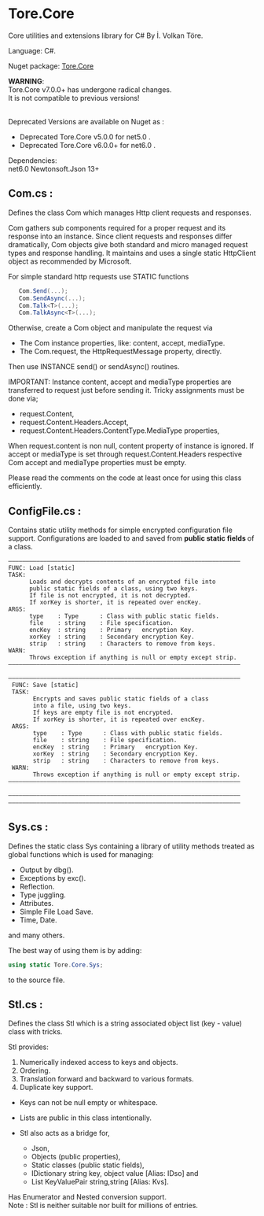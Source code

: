 # Tore.Core
Core utilities and extensions library for C# By İ. Volkan Töre.

Language: C#.

Nuget package: [Tore.Core](https://www.nuget.org/packages/Tore.Core/)

<b>WARNING</b>: <br/>
Tore.Core v7.0.0+ has undergone radical changes.<br/>
It is not compatible to previous versions! <br/>
<br/>

Deprecated Versions are available on Nuget as :
  - Deprecated Tore.Core v5.0.0  for net5.0 .
  - Deprecated Tore.Core v6.0.0+ for net6.0 .


Dependencies: <br/>
net6.0
Newtonsoft.Json 13+

## Com.cs :
Defines the class Com which manages Http client requests and responses.

Com gathers sub components required for a proper request and its response into an instance.
Since client requests and responses differ dramatically, 
Com objects give both standard and micro managed request types and response handling.
It maintains and uses a single static HttpClient object as recommended by Microsoft.

For simple standard http requests use STATIC functions 

```C#
   Com.Send(...);
   Com.SendAsync(...);
   Com.Talk<T>(...);
   Com.TalkAsync<T>(...);
```
Otherwise, create a Com object and manipulate the request via

   - The Com instance properties, like: content, accept, mediaType.
   - The Com.request, the HttpRequestMessage property, directly.

Then use INSTANCE send() or sendAsync() routines. 
  
IMPORTANT:
Instance content, accept and mediaType properties are transferred to request just before sending it.
Tricky assignments must be done via;
   - request.Content,
   - request.Content.Headers.Accept,
   - request.Content.Headers.ContentType.MediaType properties,
  
When request.content is non null, content property of instance is ignored.
If accept or mediaType is set through request.Content.Headers
respective Com accept and mediaType properties must be empty.  

Please read the comments on the code at least once for using this class efficiently.

## ConfigFile.cs :
 Contains static utility methods for simple encrypted configuration file support. 
 Configurations are loaded to and saved from <b> public static fields </b> of a class.
 ```
——————————————————————————————————————————————————————————————————
 FUNC: Load [static]                                              
 TASK:                                                            
       Loads and decrypts contents of an encrypted file into      
       public static fields of a class, using two keys.  
       If file is not encrypted, it is not decrypted.             
       If xorKey is shorter, it is repeated over encKey.          
 ARGS:                                                            
       type    : Type      : Class with public static fields.     
       file    : string    : File specification.                  
       encKey  : string    : Primary   encryption Key.            
       xorKey  : string    : Secondary encryption Key.            
       strip   : string    : Characters to remove from keys.      
 WARN:                                                            
       Throws exception if anything is null or empty except strip.
——————————————————————————————————————————————————————————————————
```
 
```
——————————————————————————————————————————————————————————————————
 FUNC: Save [static]                                              
 TASK:                                                            
       Encrypts and saves public static fields of a class
       into a file, using two keys.                               
       If keys are empty file is not encrypted.                   
       If xorKey is shorter, it is repeated over encKey.          
 ARGS:                                                            
       type    : Type      : Class with public static fields.     
       file    : string    : File specification.                  
       encKey  : string    : Primary   encryption Key.            
       xorKey  : string    : Secondary encryption Key.            
       strip   : string    : Characters to remove from keys.      
 WARN:                                                            
       Throws exception if anything is null or empty except strip.
——————————————————————————————————————————————————————————————————
```

```C#
——————————————————————————————————————————————————————————————————
——————————————————————————————————————————————————————————————————
```

## Sys.cs :
Defines the static class Sys containing a library of utility methods treated as global functions which is used for managing:
  - Output by dbg().
  - Exceptions by exc().
  - Reflection.
  - Type juggling.
  - Attributes. 
  - Simple File Load Save. 
  - Time, Date.
  
and many others.

The best way of using them is by adding: 
```C#
using static Tore.Core.Sys;
```                            
to the source file.    

## Stl.cs :
Defines the class Stl which is a string associated object list (key - value) class with tricks.     
                                                       
Stl provides:                                          
1) Numerically indexed access to keys and objects.      
2) Ordering.                                           
3) Translation forward and backward to various formats.
4) Duplicate key support.

* Keys can not be null empty or whitespace.            
* Lists are public in this class intentionally.        
* Stl also acts as a bridge for,

   - Json, 
   - Objects (public properties), 
   - Static classes (public static fields),
   - IDictionary string key, object value [Alias: IDso] and
   - List KeyValuePair string,string      [Alias: Kvs].     
 
Has Enumerator and Nested conversion support.           
Note : Stl is neither suitable nor built for millions of entries.

                           
